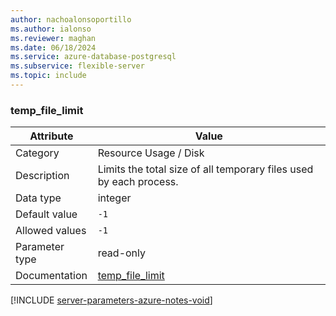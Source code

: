 ```yaml
---
author: nachoalonsoportillo
ms.author: ialonso
ms.reviewer: maghan
ms.date: 06/18/2024
ms.service: azure-database-postgresql
ms.subservice: flexible-server
ms.topic: include
---
```

### temp_file_limit

| Attribute      | Value                                                      |
|----------------|------------------------------------------------------------|
| Category       | Resource Usage / Disk |
| Description    | Limits the total size of all temporary files used by each process. |
| Data type      | integer   |
| Default value  | `-1`          |
| Allowed values | `-1`           |
| Parameter type | read-only      |
| Documentation  | [temp_file_limit](https://www.postgresql.org/docs/14/runtime-config-resource.html#GUC-TEMP-FILE-LIMIT) |


[!INCLUDE [server-parameters-azure-notes-void](./server-parameters-azure-notes-void.md)]



